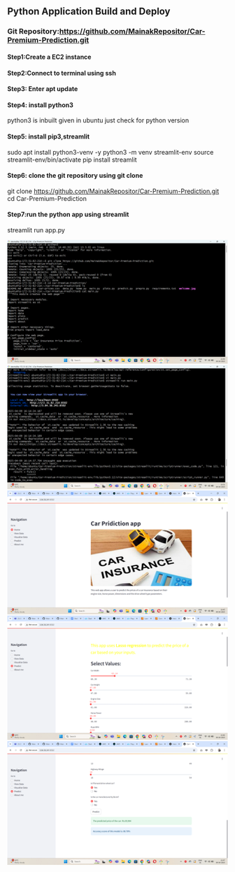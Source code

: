 ## Python Application Build and Deploy

### Git Repository:https://github.com/MainakRepositor/Car-Premium-Prediction.git

#### Step1:Create a EC2 instance
#### Step2:Connect to terminal using ssh
#### Step3: Enter apt update
#### Step4: install python3
python3 is inbuilt given in ubuntu just check for python version

#### Step5: install pip3,streamlit
sudo apt install python3-venv -y
python3 -m venv streamlit-env
source streamlit-env/bin/activate
pip install streamlit

#### Step6: clone the git repository using git clone
git clone https://github.com/MainakRepositor/Car-Premium-Prediction.git
cd Car-Premium-Prediction
#### Step7:run the python app using streamlit
streamlit run app.py

![](pythonimages/input1.png)
![](pythonimages/input2.png)
![](pythonimages/output1.png)
![](pythonimages/output2.png)
![](pythonimages/output3.png)

